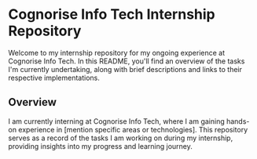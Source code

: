# Cognorise Info Tech Internship Repository

Welcome to my internship repository for my ongoing experience at Cognorise Info Tech. In this README, you'll find an overview of the tasks I'm currently undertaking, along with brief descriptions and links to their respective implementations.

## Overview

I am currently interning at Cognorise Info Tech, where I am gaining hands-on experience in [mention specific areas or technologies]. This repository serves as a record of the tasks I am working on during my internship, providing insights into my progress and learning journey.

